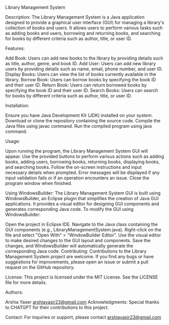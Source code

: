 Library Management System

Description:
The Library Management System is a Java application designed to provide a graphical user interface (GUI) for managing a library's collection of books and users. It allows users to perform various tasks such as adding books and users, borrowing and returning books, and searching for books by different criteria such as author, title, or user ID.

Features:

Add Book: Users can add new books to the library by providing details such as title, author, genre, and book ID.
Add User: Users can add new library users by providing details such as name, email, phone number, and user ID.
Display Books: Users can view the list of books currently available in the library.
Borrow Book: Users can borrow books by specifying the book ID and their user ID.
Return Book: Users can return borrowed books by specifying the book ID and their user ID.
Search Books: Users can search for books by different criteria such as author, title, or user ID.

Installation:

Ensure you have Java Development Kit (JDK) installed on your system.
Download or clone the repository containing the source code.
Compile the Java files using javac command.
Run the compiled program using java command.

Usage:

Upon running the program, the Library Management System GUI will appear.
Use the provided buttons to perform various actions such as adding books, adding users, borrowing books, returning books, displaying books, and searching books.
Follow the on-screen instructions and input necessary details when prompted.
Error messages will be displayed if any input validation fails or if an operation encounters an issue.
Close the program window when finished.

Using WindowsBuilder:
The Library Management System GUI is built using WindowsBuilder, an Eclipse plugin that simplifies the creation of Java GUI applications. It provides a visual editor for designing GUI components and generates corresponding Java code.
To modify the GUI using WindowsBuilder:

Open the project in Eclipse IDE.
Navigate to the Java class containing the GUI components (e.g., LibraryManagementSystem.java).
Right-click on the file and select "Open With" > "WindowBuilder Editor".
Use the visual editor to make desired changes to the GUI layout and components.
Save the changes, and WindowsBuilder will automatically generate the corresponding Java code.
Contributing:
Contributions to the Library Management System project are welcome. If you find any bugs or have suggestions for improvements, please open an issue or submit a pull request on the GitHub repository.

License:
This project is licensed under the MIT License. See the LICENSE file for more details.

Authors:

Arshia Yaser
arshiayasir23@gmail.com
Acknowledgments:
Special thanks to CHATGPT for their contributions to this project.

Contact:
For inquiries or support, please contact arshiayasir23@gmail.com
